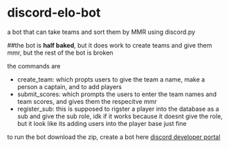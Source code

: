 # discord-elo-bot
a bot that can take teams and sort them by MMR using discord.py

##the bot is **half baked**, but it does work to create teams and give them mmr, but the rest of the bot is broken

the commands are
- create_team: which propts users to give the team a name, make a person a captain, and to add players 
- submit_scores: which prompts the users to enter the team names and team scores, and gives them the respecitve mmr 
- register_sub: this is supposed to rigster a player into the database as a sub and give the sub role, idk if it works because it doesnt give the role, but it look like its adding users into the player base just fine 

to run the bot download the zip, create a bot here [discord developer portal](https://discord.com/developers/applications/)



